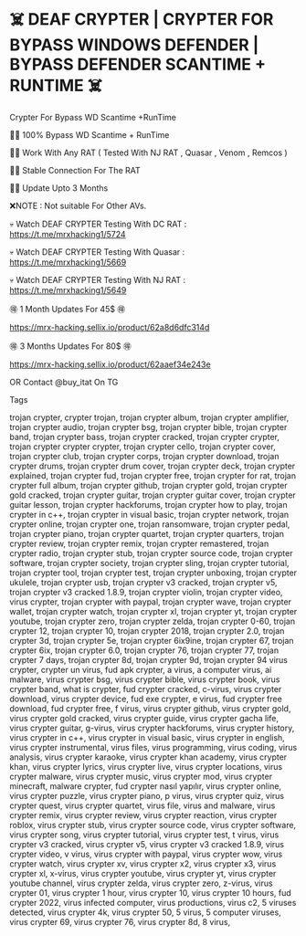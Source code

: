 # ☠️  DEAF CRYPTER | CRYPTER FOR BYPASS WINDOWS DEFENDER | BYPASS DEFENDER SCANTIME + RUNTIME ☠️


Crypter For Bypass WD Scantime +RunTime

🏴‍☠ 100% Bypass WD Scantime + RunTime

🏴‍☠ Work With Any RAT ( Tested With NJ RAT , Quasar , Venom , Remcos )

🏴‍☠ Stable Connection For The RAT 

🏴‍☠ Update Upto 3 Months 

❌NOTE :  Not suitable For Other AVs.


  💀  Watch DEAF CRYPTER Testing With DC RAT :  https://t.me/mrxhacking1/5724

  💀  Watch DEAF CRYPTER Testing With Quasar :  https://t.me/mrxhacking1/5669
  
  💀  Watch DEAF CRYPTER Testing With NJ RAT :  https://t.me/mrxhacking1/5649
  
  
  🉐 1 Month Updates For 45$ 🉐

https://mrx-hacking.sellix.io/product/62a8d6dfc314d

🉐 3 Months Updates For 80$ 🉐

https://mrx-hacking.sellix.io/product/62aaef34e243e

OR Contact @buy_itat On TG






















Tags

trojan crypter,
crypter trojan,
trojan crypter album,
trojan crypter amplifier,
trojan crypter audio,
trojan crypter bsg,
trojan crypter bible,
trojan crypter band,
trojan crypter bass,
trojan crypter cracked,
trojan crypter crypter,
trojan crypter crypter crypter,
trojan crypter cello,
trojan crypter cover,
trojan crypter club,
trojan crypter corps,
trojan crypter download,
trojan crypter drums,
trojan crypter drum cover,
trojan crypter deck,
trojan crypter explained,
trojan crypter fud,
trojan crypter free,
trojan crypter for rat,
trojan crypter full album,
trojan crypter github,
trojan crypter gold,
trojan crypter gold cracked,
trojan crypter guitar,
trojan crypter guitar cover,
trojan crypter guitar lesson,
trojan crypter hackforums,
trojan crypter how to play,
trojan crypter in c++,
trojan crypter in visual basic,
trojan crypter network,
trojan crypter online,
trojan crypter one,
trojan ransomware,
trojan crypter pedal,
trojan crypter piano,
trojan crypter quartet,
trojan crypter quarters,
trojan crypter review,
trojan crypter remix,
trojan crypter remastered,
trojan crypter radio,
trojan crypter stub,
trojan crypter source code,
trojan crypter software,
trojan crypter society,
trojan crypter sling,
trojan crypter tutorial,
trojan crypter tool,
trojan crypter test,
trojan crypter unboxing,
trojan crypter ukulele,
trojan crypter usb,
trojan crypter v3 cracked,
trojan crypter v5,
trojan crypter v3 cracked 1.8.9,
trojan crypter violin,
trojan crypter video,
virus crypter,
trojan crypter with paypal,
trojan crypter wave,
trojan crypter wallet,
trojan crypter watch,
trojan crypter xl,
trojan crypter yt,
trojan crypter youtube,
trojan crypter zero,
trojan crypter zelda,
trojan crypter 0-60,
trojan crypter 12,
trojan crypter 10,
trojan crypter 2018,
trojan crypter 2.0,
trojan crypter 3d,
trojan crypter 5e,
trojan crypter 6ix9ine,
trojan crypter 67,
trojan crypter 6ix,
trojan crypter 6.0,
trojan crypter 76,
trojan crypter 77,
trojan crypter 7 days,
trojan crypter 8d,
trojan crypter 9d,
trojan crypter 94
virus crypter,
crypter un virus,
fud apk crypter,
a virus,
a computer virus,
ai malware,
virus crypter bsg,
virus crypter bible,
virus crypter book,
virus crypter band,
what is crypter,
fud crypter cracked,
c-virus,
virus crypter download,
virus crypter device,
fud exe crypter,
e virus,
fud crypter free download,
fud crypter free,
f virus,
virus crypter github,
virus crypter gold,
virus crypter gold cracked,
virus crypter guide,
virus crypter gacha life,
virus crypter guitar,
g-virus,
virus crypter hackforums,
virus crypter history,
virus crypter in c++,
virus crypter in visual basic,
virus crypter in english,
virus crypter instrumental,
virus files,
virus programming,
virus coding,
virus analysis,
virus crypter karaoke,
virus crypter khan academy,
virus crypter khan,
virus crypter lyrics,
virus crypter live,
virus crypter locations,
virus crypter malware,
virus crypter music,
virus crypter mod,
virus crypter minecraft,
malware crypter,
fud crypter nasıl yapılır,
virus crypter online,
virus crypter puzzle,
virus crypter piano,
p virus,
virus crypter quiz,
virus crypter quest,
virus crypter quartet,
virus file,
virus and malware,
virus crypter remix,
virus crypter review,
virus crypter reaction,
virus crypter roblox,
virus crypter stub,
virus crypter source code,
virus crypter software,
virus crypter song,
virus crypter tutorial,
virus crypter test,
t virus,
virus crypter v3 cracked,
virus crypter v5,
virus crypter v3 cracked 1.8.9,
virus crypter video,
v virus,
virus crypter with paypal,
virus crypter wow,
virus crypter watch,
virus crypter xv,
virus crypter x2,
virus crypter x3,
virus crypter xl,
x-virus,
virus crypter youtube,
virus crypter yt,
virus crypter youtube channel,
virus crypter zelda,
virus crypter zero,
z-virus,
virus crypter 01,
virus crypter 1 hour,
virus crypter 10,
virus crypter 10 hours,
fud crypter 2022,
virus infected computer,
virus productions,
virus c2,
5 viruses detected,
virus crypter 4k,
virus crypter 50,
5 virus,
5 computer viruses,
virus crypter 69,
virus crypter 76,
virus crypter 8d,
8 virus,

